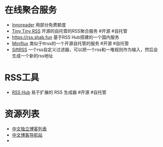 # 在线聚合服务
- [Innoreader](https://www.innoreader.com/) 用部分免费额度
- [Tiny Tiny RSS](https://tt-rss.org/) 开源的自托管的RSS聚合服务 #开源 #自托管
- https://rss.shab.fun 基于RSS Hub搭建的一个国内服务
- [Miniflux](https://miniflux.app/) 类似于ttrss的一个开源自托管的服务 #开源 #自托管 
- [SiftRSS](https://siftrss.com/) 一个rss自定义过滤器，可以把一个rss和一堆规则作为输入，然后会生成一个新的rss地址

# RSS工具
- [RSS Hub](https://docs.rsshub.app/) 易于扩展的 RSS 生成器 #开源 #自托管 

# 资源列表
- [中文独立博客列表](https://feeds.pub/cn-indie)
- [中文博客导航站](https://zhblogs.ohyee.cc/?)
- 
